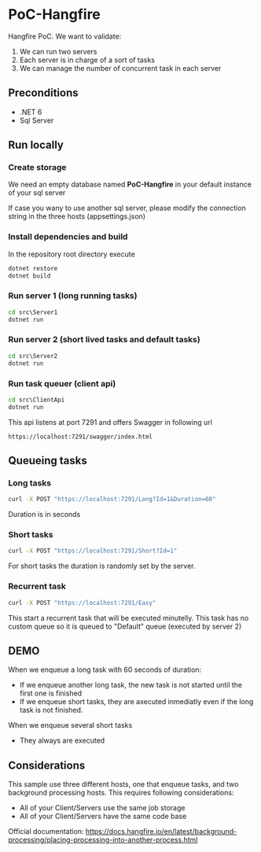 # PoC-Hangfire

Hangfire PoC. We want to validate:

1. We can run two servers
2. Each server is in charge of a sort of tasks
3. We can manage the number of concurrent task in each server

## Preconditions

- .NET 6
- Sql Server

## Run locally

### Create storage

We need an empty database named **PoC-Hangfire** in your default instance of your sql server

If case you wany to use another sql server, please modify the connection string in the three hosts (appsettings.json)

### Install dependencies and build

In the repository root directory execute

```cmd
dotnet restore
dotnet build
```

### Run server 1 (long running tasks)

```cmd
cd src\Server1
dotnet run
```

### Run server 2 (short lived tasks and default tasks)

```cmd
cd src\Server2
dotnet run
```

### Run task queuer (client api)

```cmd
cd src\ClientApi
dotnet run
```

This api listens at port 7291 and offers Swagger in following url

```url
https://localhost:7291/swagger/index.html
```

## Queueing tasks

### Long tasks

```cmd
curl -X POST "https://localhost:7291/Long?Id=1&Duration=60"
```

Duration is in seconds

### Short tasks

```cmd
curl -X POST "https://localhost:7291/Short?Id=1"
```

For short tasks the duration is randomly set by the server.

### Recurrent task

```cmd
curl -X POST "https://localhost:7291/Easy"
```

This start a recurrent task that will be executed minutelly. This task has no custom queue so it is queued to "Default" queue (executed by server 2)

## DEMO

When we enqueue a long task with 60 seconds of duration:

- If we enqueue another long task, the new task is not started until the first one is finished
- If we enqueue short tasks, they are axecuted inmediatly even if the long task is not finished.

When we enqueue several short tasks

- They always are executed

## Considerations

This sample use three different hosts, one that enqueue tasks, and two background processing hosts. This requires following considerations:

- All of your Client/Servers use the same job storage
- All of your Client/Servers have the same code base

Official documentation:
<https://docs.hangfire.io/en/latest/background-processing/placing-processing-into-another-process.html>
